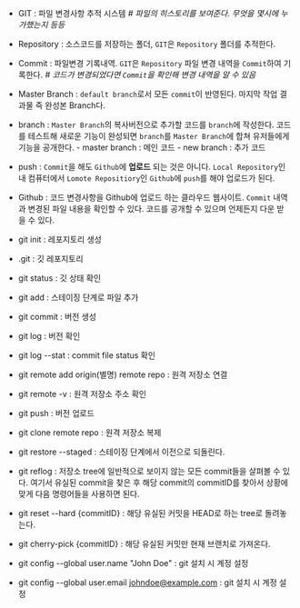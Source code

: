 - GIT : 파일 변경사항 추적 시스템
  _# 파일의 히스토리를 보여준다. 무엇을 몇시에 누가했는지 등등_
- Repository : 소스코드를 저장하는 폴더, `GIT`은 `Repository` 폴더를 추적한다.
- Commit : 파일변경 기록내역. `GIT`은 `Repository` 파일 변경 내역을 `Commit`하여 기록한다. _# 코드가 변경되었다면 `Commit`을 확인해 변경 내역을 알 수 있음_
- Master Branch : `default branch`로서 모든 `commit`이 반영된다. 마지막 작업
  결과물 즉 완성본 Branch다.
- branch : `Master Branch`의 복사버전으로 추가할 코드를 `branch`에 작성한다.
  코드를 테스트해 새로운 기능이 완성되면 `branch`를 `Master Branch`에 합쳐 유저들에게 기능을 공개한다. - master branch : 메인 코드 - new branch : 추가 코드
- push : `Commit`을 해도 `Github`에 **업로드** 되는 것은 아니다. `Local Repository`인 내 컴퓨터에서 `Lomote Repositiory`인 `Github`에 `push`를 해야 업로드가 된다.

- Github : 코드 변경사항을 Github에 업로드 하는 클라우드 웹사이트.
  `Commit` 내역과 변경된 파일 내용을 확인할 수 있다. 코드를 공개할 수 있으며
  언제든지 다운 받을 수 있다.

- git init : 레포지토리 생성
- .git : 깃 레포지토리
- git status : 깃 상태 확인
- git add : 스테이징 단계로 파일 추가
- git commit : 버전 생성
- git log : 버전 확인
- git log --stat : commit file status 확인
- git remote add origin(별명) remote repo : 원격 저장소 연결
- git remote -v : 원격 저장소 주소 확인
- git push : 버전 업로드
- git clone remote repo : 원격 저장소 복제
- git restore --staged <file path> : 스테이징 단계에서 이전으로 되돌린다.
- git reflog : 저장소 tree에 일반적으로 보이지 않는 모든 commit들을 살펴볼 수 있다. 여기서 유실된 commit을 찾은 후 해당 commit의 commitID를 찾아서 상황에 맞게 다음 명령어들을 사용하면 된다.

- git reset --hard {commitID} : 해당 유실된 커밋을 HEAD로 하는 tree로 돌려놓는다.

- git cherry-pick {commitID} : 해당 유실된 커밋만 현재 브랜치로 가져온다.
- git config --global user.name "John Doe" : git 설치 시 계정 설정
- git config --global user.email johndoe@example.com : git 설치 시 계정 설정